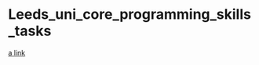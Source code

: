 # Leeds_uni_core_programming_skills_tasks

[a link](https://github.com/jord9762/Leeds_uni_core_programming_skills_tasks/blob/main/Task2_agent_based_modelling_attempt_solo.py)
